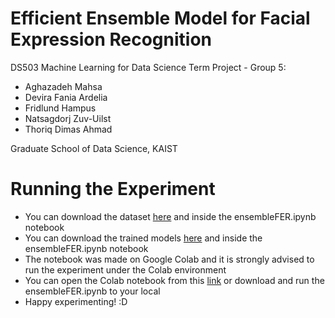 # Efficient Ensemble Model for Facial Expression Recognition
DS503 Machine Learning for Data Science Term Project - Group 5:
* Aghazadeh Mahsa
* Devira Fania Ardelia
* Fridlund Hampus
* Natsagdorj Zuv-Uilst
* Thoriq Dimas Ahmad

Graduate School of Data Science, KAIST

# Running the Experiment
* You can download the dataset [here](https://drive.google.com/uc?id=1TOiNfQdH8GVWcNBC9v_YktuwXCbdLuq-) and inside the ensembleFER.ipynb notebook
* You can download the trained models [here](https://drive.google.com/uc?id=1DFo9738zbmV1MJ2h5tQzO3BEk-Iulf4i) and inside the ensembleFER.ipynb notebook
* The notebook was made on Google Colab and it is strongly advised to run the experiment under the Colab environment
* You can open the Colab notebook from this [link](https://colab.research.google.com/drive/1ssc930UmTXBqlF0JMkIio6IYtDZJ3h0J#scrollTo=HldvGAUHme0g) or download and run the ensembleFER.ipynb to your local
* Happy experimenting! :D
